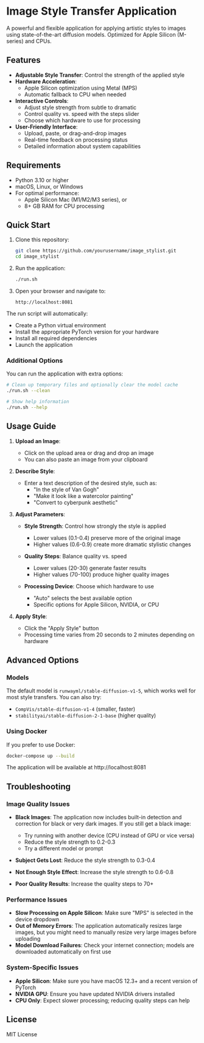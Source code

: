 # Image Style Transfer Application

A powerful and flexible application for applying artistic styles to images using state-of-the-art diffusion models. Optimized for Apple Silicon (M-series) and CPUs.

## Features

- **Adjustable Style Transfer**: Control the strength of the applied style
- **Hardware Acceleration**:
  - Apple Silicon optimization using Metal (MPS)
  - Automatic fallback to CPU when needed
- **Interactive Controls**:
  - Adjust style strength from subtle to dramatic
  - Control quality vs. speed with the steps slider
  - Choose which hardware to use for processing
- **User-Friendly Interface**:
  - Upload, paste, or drag-and-drop images
  - Real-time feedback on processing status
  - Detailed information about system capabilities

## Requirements

- Python 3.10 or higher
- macOS, Linux, or Windows
- For optimal performance:
  - Apple Silicon Mac (M1/M2/M3 series), or
  - 8+ GB RAM for CPU processing

## Quick Start

1. Clone this repository:
   ```bash
   git clone https://github.com/yourusername/image_stylist.git
   cd image_stylist
   ```

2. Run the application:
   ```bash
   ./run.sh
   ```
   
3. Open your browser and navigate to:
   ```
   http://localhost:8081
   ```

The run script will automatically:
- Create a Python virtual environment
- Install the appropriate PyTorch version for your hardware
- Install all required dependencies
- Launch the application

### Additional Options

You can run the application with extra options:

```bash
# Clean up temporary files and optionally clear the model cache
./run.sh --clean

# Show help information
./run.sh --help
```

## Usage Guide

1. **Upload an Image**: 
   - Click on the upload area or drag and drop an image
   - You can also paste an image from your clipboard

2. **Describe Style**: 
   - Enter a text description of the desired style, such as:
     - "In the style of Van Gogh"
     - "Make it look like a watercolor painting"
     - "Convert to cyberpunk aesthetic"

3. **Adjust Parameters**:
   - **Style Strength**: Control how strongly the style is applied
     - Lower values (0.1-0.4) preserve more of the original image
     - Higher values (0.6-0.9) create more dramatic stylistic changes
     
   - **Quality Steps**: Balance quality vs. speed
     - Lower values (20-30) generate faster results
     - Higher values (70-100) produce higher quality images
     
   - **Processing Device**: Choose which hardware to use
     - "Auto" selects the best available option
     - Specific options for Apple Silicon, NVIDIA, or CPU

4. **Apply Style**: 
   - Click the "Apply Style" button
   - Processing time varies from 20 seconds to 2 minutes depending on hardware

## Advanced Options

### Models

The default model is `runwayml/stable-diffusion-v1-5`, which works well for most style transfers. You can also try:
- `CompVis/stable-diffusion-v1-4` (smaller, faster)
- `stabilityai/stable-diffusion-2-1-base` (higher quality)

### Using Docker

If you prefer to use Docker:

```bash
docker-compose up --build
```

The application will be available at http://localhost:8081

## Troubleshooting

### Image Quality Issues

- **Black Images**: The application now includes built-in detection and correction for black or very dark images. If you still get a black image:
  - Try running with another device (CPU instead of GPU or vice versa)
  - Reduce the style strength to 0.2-0.3
  - Try a different model or prompt

- **Subject Gets Lost**: Reduce the style strength to 0.3-0.4
- **Not Enough Style Effect**: Increase the style strength to 0.6-0.8
- **Poor Quality Results**: Increase the quality steps to 70+

### Performance Issues

- **Slow Processing on Apple Silicon**: Make sure "MPS" is selected in the device dropdown
- **Out of Memory Errors**: The application automatically resizes large images, but you might need to manually resize very large images before uploading
- **Model Download Failures**: Check your internet connection; models are downloaded automatically on first use

### System-Specific Issues

- **Apple Silicon**: Make sure you have macOS 12.3+ and a recent version of PyTorch
- **NVIDIA GPU**: Ensure you have updated NVIDIA drivers installed
- **CPU Only**: Expect slower processing; reducing quality steps can help

## License

MIT License
